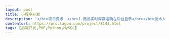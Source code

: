 ```yaml
---                
layout: post       
title: 小程序开发           
description: '</br>项目要求：</br>1.商品实时库存准确在后台显示</br></br>技术人员要求：</br>1、PHP精通3年以上工作为佳</br>2、良好的沟通能力</br>3、责任心强，认真完成项目及其修改</br>'     
contenturl: https://pro.lagou.com/project/8143.html      
tags: [后端开发,PHP,Python,MySQL]            
---                 
```

